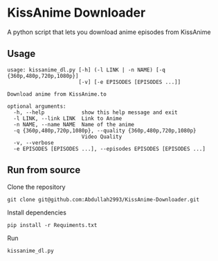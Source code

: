 # KissAnime Downloader
A python script that lets you download anime episodes from KissAnime
## Usage
```
usage: kissanime_dl.py [-h] (-l LINK | -n NAME) [-q {360p,480p,720p,1080p}]
                       [-v] [-e EPISODES [EPISODES ...]]

Download anime from KissAnime.to

optional arguments:
  -h, --help            show this help message and exit
  -l LINK, --link LINK  Link to Anime
  -n NAME, --name NAME  Name of the anime
  -q {360p,480p,720p,1080p}, --quality {360p,480p,720p,1080p}
                        Video Quality
  -v, --verbose
  -e EPISODES [EPISODES ...], --episodes EPISODES [EPISODES ...]
```

## Run from source
Clone the repository

`git clone git@github.com:Abdullah2993/KissAnime-Downloader.git`

Install dependencies

`pip install -r Requiments.txt`

Run

`kissanime_dl.py`

